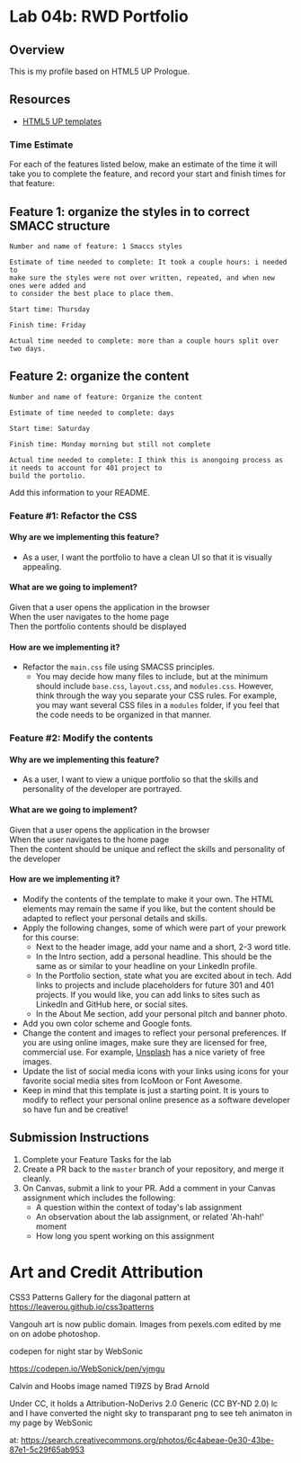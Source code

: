 # Lab 04b: RWD Portfolio

## Overview

This is my profile based on HTML5 UP Prologue.

## Resources

- [HTML5 UP templates](https://html5up.net/)


### Time Estimate

For each of the features listed below, make an estimate of the time it will take you to complete the feature, and record your start and finish times for that feature:

## Feature 1: organize the styles in to correct SMACC structure

```
Number and name of feature: 1 Smaccs styles

Estimate of time needed to complete: It took a couple hours: i needed to 
make sure the styles were not over written, repeated, and when new ones were added and
to consider the best place to place them.

Start time: Thursday

Finish time: Friday

Actual time needed to complete: more than a couple hours split over two days.
```

## Feature 2: organize the content

```
Number and name of feature: Organize the content

Estimate of time needed to complete: days

Start time: Saturday

Finish time: Monday morning but still not complete

Actual time needed to complete: I think this is anongoing process as it needs to account for 401 project to 
build the portolio.
```

Add this information to your README.

### Feature #1: Refactor the CSS 

#### Why are we implementing this feature?

- As a user, I want the portfolio to have a clean UI so that it is visually appealing.

#### What are we going to implement?

Given that a user opens the application in the browser  
When the user navigates to the home page  
Then the portfolio contents should be displayed  

#### How are we implementing it?

- Refactor the `main.css` file using SMACSS principles.
  - You may decide how many files to include, but at the minimum should include  `base.css`, `layout.css`, and `modules.css`. However, think through the way you separate your CSS rules. For example, you may want several CSS files in a `modules` folder, if you feel that the code needs to be organized in that manner.

### Feature #2: Modify the contents

#### Why are we implementing this feature?

- As a user, I want to view a unique portfolio so that the skills and personality of the developer are portrayed.

#### What are we going to implement?

Given that a user opens the application in the browser  
When the user navigates to the home page  
Then the content should be unique and reflect the skills and personality of the developer  

#### How are we implementing it?

- Modify the contents of the template to make it your own. The HTML elements may remain the same if you like, but the content should be adapted to reflect your personal details and skills.
- Apply the following changes, some of which were part of your prework for this course:
  - Next to the header image, add your name and a short, 2-3 word title.
  - In the Intro section, add a personal headline. This should be the same as or similar to your headline on your LinkedIn profile.
  - In the Portfolio section, state what you are excited about in tech. Add links to projects and include placeholders for future 301 and 401 projects. If you would like, you can add links to sites such as LinkedIn and GitHub here, or social sites.
  - In the About Me section, add your personal pitch and banner photo. 
- Add you own color scheme and Google fonts.
- Change the content and images to reflect your personal preferences. If you are using online images, make sure they are licensed for free, commercial use. For example, [Unsplash](https://unsplash.com/) has a nice variety of free images. 
- Update the list of social media icons with your links using icons for your favorite social media sites from IcoMoon or Font Awesome.
- Keep in mind that this template is just a starting point. It is yours to modify to reflect your personal online presence as a software developer so have fun and be creative!

## Submission Instructions

1. Complete your Feature Tasks for the lab
1. Create a PR back to the `master` branch of your repository, and merge it cleanly.
1. On Canvas, submit a link to your PR. Add a comment in your Canvas assignment which includes the following:
    - A question within the context of today's lab assignment
    - An observation about the lab assignment, or related 'Ah-hah!' moment
    - How long you spent working on this assignment




# Art and Credit Attribution

CSS3 Patterns Gallery for the diagonal pattern at https://leaverou.github.io/css3patterns

Vangouh art is now public domain. Images from pexels.com edited by me on on adobe photoshop.

codepen for night star by WebSonic

https://codepen.io/WebSonick/pen/vjmgu

Calvin and Hoobs image named TI9ZS by Brad Arnold 

Under CC, it holds a Attribution-NoDerivs 2.0 Generic (CC BY-ND 2.0)  lc and I
have converted the night sky to transparant png to see teh animaton in my page by WebSonic

at: https://search.creativecommons.org/photos/6c4abeae-0e30-43be-87e1-5c29f65ab953